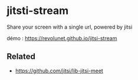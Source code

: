 # jitsti-stream

Share your screen with a single url, powered by jitsi

démo : https://revolunet.github.io/jitsi-stream

## Related

 - https://github.com/jitsi/lib-jitsi-meet
